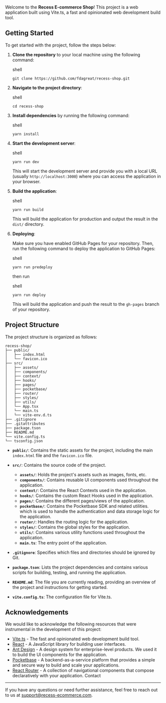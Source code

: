 
Welcome to the **Recess E-commerce Shop**! This project is a web application built using Vite.ts, a fast and opinionated web development build tool.

Getting Started
---------------

To get started with the project, follow the steps below:

1.  **Clone the repository** to your local machine using the following command:
    
    shell
    
    ```shell
    git clone https://github.com/fdagreat/recess-shop.git
    ```
    
2.  **Navigate to the project directory**:
    
    shell
    
    ```shell
    cd recess-shop
    ```
    
3.  **Install dependencies** by running the following command:
    
    shell
    
    ```shell
    yarn install
    ```
    
4.  **Start the development server**:
    
    shell
    
    ```shell
    yarn run dev
    ```
    
    This will start the development server and provide you with a local URL (usually `http://localhost:3000`) where you can access the application in your browser.

5. **Build the application**:
    
    shell
    
    ```shell
    yarn run build
    ```
    
    This will build the application for production and output the result in the `dist/` directory.

6. **Deploying**:

    Make sure you have enabled GitHub Pages for your repository. Then, run the following command to deploy the application to GitHub Pages:

    shell

    ```shell
    yarn run predeploy  
    ``` 

    then run

    shell

    ```shell
    yarn run deploy
    ```
    

    This will build the application and push the result to the `gh-pages` branch of your repository.



Project Structure
-----------------

The project structure is organized as follows:

```
recess-shop/
├── public/
│   ├── index.html
│   └── favicon.ico
├── src/
│   ├── assets/
│   ├── components/
│   ├── context/
│   ├── hooks/
│   ├── pages/
│   ├── pocketbase/
│   ├── router/
│   ├── styles/
│   ├── utils/
│   └── App.tsx
│   └── main.ts
│   └── vite-env.d.ts
├── .gitignore
├── .gitattributes
├── package.tson
├── README.md
└── vite.config.ts
└── tsconfig.json
```

*   **`public/`**: Contains the static assets for the project, including the main `index.html` file and the `favicon.ico` file.
    
*   **`src/`**: Contains the source code of the project.
    
    *   **`assets/`**: Holds the project's assets such as images, fonts, etc.
    *   **`components/`**: Contains reusable UI components used throughout the application.
    *   **`context/`**: Contains the React Contexts used in the application.
    *   **`hooks/`**: Contains the custom React Hooks used in the application.
    *   **`pages/`**: Contains the different pages/views of the application.
    *   **`pocketbase/`**: Contains the Pocketbase SDK and related utilities. which is used to handle the authentication and data storage logic for the application.
    *   **`router/`**: Handles the routing logic for the application.
    *   **`styles/`**: Contains the global styles for the application.
    *   **`utils/`**: Contains various utility functions used throughout the application.
    *   **`main.ts`**: The entry point of the application.
*   **`.gitignore`**: Specifies which files and directories should be ignored by Git.
    
*   **`package.tson`**: Lists the project dependencies and contains various scripts for building, testing, and running the application.
    
*   **`README.md`**: The file you are currently reading, providing an overview of the project and instructions for getting started.
    
*   **`vite.config.ts`**: The configuration file for Vite.ts.
    

Acknowledgements
----------------

We would like to acknowledge the following resources that were instrumental in the development of this project:

*   [Vite.ts](https://vitejs.dev) - The fast and opinionated web development build tool.
*   [React](https://reactjs.org) - A JavaScript library for building user interfaces.
*   [Ant Design](https://ant.design) - A design system for enterprise-level products. We used it to build the UI components for the application.
*   [Pocketbase](https://pocketbase.io) - A backend-as-a-service platform that provides a simple and secure way to build and scale your applications.
*   [React Router](https://reactrouter.com) - A collection of navigational components that compose declaratively with your application.
Contact
-------

If you have any questions or need further assistance, feel free to reach out to us at [support@recess-ecommerce.com](mailto:support@recess-ecommerce.com).
